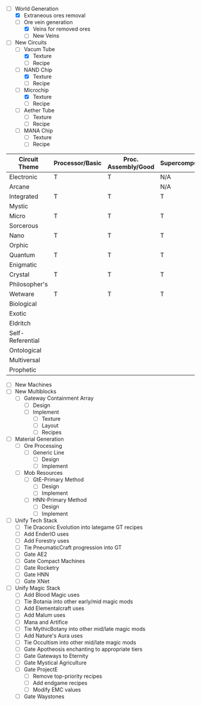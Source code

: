- [ ] World Generation
	- [x] Extraneous ores removal 
	- [ ] Ore vein generation
		- [x] Veins for removed ores
		- [ ] New Veins
- [ ] New Circuits
	- [ ] Vacum Tube
		- [x] Texture
		- [ ] Recipe
	- [ ] NAND Chip
		- [x] Texture
		- [ ] Recipe
	- [ ] Microchip
		- [x] Texture
		- [ ] Recipe
	- [ ] Aether Tube
		- [ ] Texture
		- [ ] Recipe
	- [ ] MANA Chip
		- [ ] Texture
		- [ ] Recipe

| Circuit Theme    | Processor/Basic | Proc. Assembly/Good | Supercomputer/Advanced | Mainframe | Zettacomputer | Matryoshka Core |
| ---------------- | --------------- | ------------------- | ---------------------- | --------- | ------------- | --------------- |
| Electronic       | T               | T                   | N/A                    | N/A       | N/A           | N/A             |
| Arcane           |                 |                     | N/A                    | N/A       | N/A           | N/A             |
| Integrated       | T               | T                   | T                      | N/A       | N/A           | N/A             |
| Mystic           |                 |                     |                        | N/A       | N/A           | N/A             |
| Micro            | T               | T                   | T                      | T         |               |                 |
| Sorcerous        |                 |                     |                        |           |               |                 |
| Nano             | T               | T                   | T                      | T         |               |                 |
| Orphic           |                 |                     |                        |           |               |                 |
| Quantum          | T               | T                   | T                      | T         |               |                 |
| Enigmatic        |                 |                     |                        |           |               |                 |
| Crystal          | T               | T                   | T                      | T         |               |                 |
| Philosopher's    |                 |                     |                        |           |               |                 |
| Wetware          | T               | T                   | T                      | T         |               |                 |
| Biological       |                 |                     |                        |           |               |                 |
| Exotic           |                 |                     |                        |           |               |                 |
| Eldritch         |                 |                     |                        |           |               |                 |
| Self-Referential |                 |                     |                        |           |               |                 |
| Ontological      |                 |                     |                        |           |               |                 |
| Multiversal      |                 |                     |                        |           |               |                 |
| Prophetic        |                 |                     |                        |           |               |                 |
- [ ] New Machines
- [ ] New Multiblocks
	- [ ] Gateway Containment Array
		- [ ] Design
		- [ ] Implement
			- [ ] Texture
			- [ ] Layout
			- [ ] Recipes
- [ ] Material Generation
	- [ ] Ore Processing
		- [ ] Generic Line
			- [ ] Design
			- [ ] Implement
	- [ ] Mob Resources
		- [ ] GtE-Primary Method
			- [ ] Design
			- [ ] Implement
		- [ ] HNN-Primary Method
			- [ ] Design
			- [ ] Implement
- [ ] Unify Tech Stack
	- [ ] Tie Draconic Evolution into lategame GT recipes
	- [ ] Add EnderIO uses
	- [ ] Add Forestry uses
	- [ ] Tie PneumaticCraft progression into GT
	- [ ] Gate AE2
	- [ ] Gate Compact Machines
	- [ ] Gate Rocketry
	- [ ] Gate HNN
	- [ ] Gate XNet
- [ ] Unify Magic Stack
	- [ ] Add Blood Magic uses
	- [ ] Tie Botania into other early/mid magic mods
	- [ ] Add Elementalcraft uses
	- [ ] Add Malum uses
	- [ ] Mana and Artifice
	- [ ] Tie MythicBotany into other mid/late magic mods
	- [ ] Add Nature's Aura uses
	- [ ] Tie Occultism into other mid/late magic mods
	- [ ] Gate Apotheosis enchanting to appropriate tiers
	- [ ] Gate Gateways to Eternity
	- [ ] Gate Mystical Agriculture
	- [ ] Gate ProjectE
		- [ ] Remove top-priority recipes
		- [ ] Add endgame recipes
		- [ ] Modify EMC values
	- [ ] Gate Waystones
